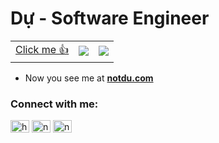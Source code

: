 <h1>Dự - Software Engineer 
<!--   <img src="https://komarev.com/ghpvc/?username=notdu" alt="notdu" /> -->
  
</h1> 
<!-- [![ko-fi](https://ko-fi.com/img/githubbutton_sm.svg)](https://ko-fi.com/duyet) -->


|                                                                                                                     |                                                               |                                                                |
| ------------------------------------------------------------------------------------------------------------------- | ------------------------------------------------------------: | -------------------------------------------------------------: |
| [Click me 👍](https://poll.fizzy.wtf/vote?du.vote=yes&redirect=https://github.com/notdu) | ![](https://poll.fizzy.wtf/show?du.vote=yes) | ![](https://poll.fizzy.wtf/count?du.vote=yes) |



<!-- <img src="https://i.imgur.com/xwjP2uD.jpg" width="300" style="float: right" /> -->

- Now you see me at **[notdu.com](https://notdu.com)**

<p align="left">
<h3 align="left">Connect with me:</h3>
<div>
<a href="https://ko-fi.com/notdu" target="blank"><img align="center" src="https://cdn.jsdelivr.net/npm/simple-icons@3.0.1/icons/ko-fi.svg" alt="https://ko-fi.com/notdu" height="20" width="30" /></a>
<a href="https://twitter.com/huudutg" target="blank"><img align="center" src="https://cdn.jsdelivr.net/npm/simple-icons@3.0.1/icons/twitter.svg" alt="notdu" height="20" width="30" /></a>
<a href="https://linkedin.com/in/huudutg" target="blank"><img align="center" src="https://cdn.jsdelivr.net/npm/simple-icons@3.0.1/icons/linkedin.svg" alt="notdu" height="20" width="30" /></a>
</div>
</p>




